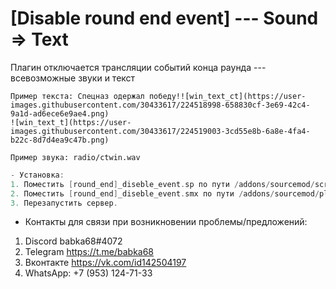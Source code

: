 # [Disable round end event] --- Sound => Text
Плагин отключается трансляции событий конца раунда --- всевозможные звуки и текст

```cp 
Пример текста: Спецназ одержал победу!![win_text_ct](https://user-images.githubusercontent.com/30433617/224518998-658830cf-3e69-42c4-9a1d-ad6ece6e9ae4.png)
![win_text_t](https://user-images.githubusercontent.com/30433617/224519003-3cd55e8b-6a8e-4fa4-b22c-8d7d4ea9c47b.png)

Пример звука: radio/ctwin.wav
```


```cpp
- Установка:
1. Поместить [round_end]_diseble_event.sp по пути /addons/sourcemod/scripting
2. Поместить [round_end]_diseble_event.smx по пути /addons/sourcemod/plugins
3. Перезапустить сервер.
```
- Контакты для связи при возникновении проблемы/предложений:

1. Discord babka68#4072
2. Telegram https://t.me/babka68
3. Вконтакте https://vk.com/id142504197
4. WhatsApp: +7 (953) 124-71-33
